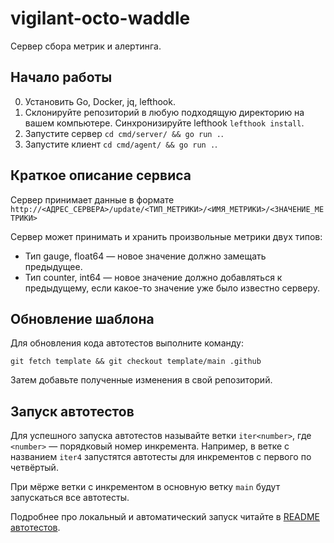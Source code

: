 # vigilant-octo-waddle

Сервер сбора метрик и алертинга.

## Начало работы

0. Установить Go, Docker, jq, lefthook.
1. Склонируйте репозиторий в любую подходящую директорию на вашем компьютере.
Синхронизируйте lefthook `lefthook install`.
2. Запустите сервер `cd cmd/server/ && go run .`.
3. Запустите клиент `cd cmd/agent/ && go run .`.

## Краткое описание сервиса

Сервер принимает данные в формате `http://<АДРЕС_СЕРВЕРА>/update/<ТИП_МЕТРИКИ>/<ИМЯ_МЕТРИКИ>/<ЗНАЧЕНИЕ_МЕТРИКИ>`

Сервер может принимать и хранить произвольные метрики двух типов:
- Тип gauge, float64 — новое значение должно замещать предыдущее.
- Тип counter, int64 — новое значение должно добавляться к предыдущему, если какое-то значение уже было известно серверу.

## Обновление шаблона

Для обновления кода автотестов выполните команду:

```
git fetch template && git checkout template/main .github
```

Затем добавьте полученные изменения в свой репозиторий.

## Запуск автотестов

Для успешного запуска автотестов называйте ветки `iter<number>`, где `<number>` — порядковый номер инкремента. Например, в ветке с названием `iter4` запустятся автотесты для инкрементов с первого по четвёртый.

При мёрже ветки с инкрементом в основную ветку `main` будут запускаться все автотесты.

Подробнее про локальный и автоматический запуск читайте в [README автотестов](https://github.com/Yandex-Practicum/go-autotests).
